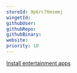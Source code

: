 ```yaml
---
storeId: 9p6rc76msmmj
wingetId: 
githubUser: 
githubRepo: 
githubBinary: 
website: 
priority: 10
---
```


[Install entertainment apps](../notes/Install%20entertainment%20apps.md)